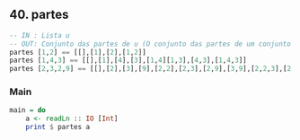 ## 40. partes
```hs
-- IN : Lista u
-- OUT: Conjunto das partes de u (O conjunto das partes de um conjunto C é o conjunto de todos os subconjuntos distintos e possíveis de C)
partes [1,2] == [[],[1],[2],[1,2]]
partes [1,4,3] == [[],[1],[4],[3],[1,4][1,3],[4,3],[1,4,3]]
partes [2,3,2,9] == [[],[2],[3],[9],[2,2],[2,3],[2,9],[3,9],[2,2,3],[2,2,9],[2,3,9],[2,2,3,9]]
```


<!--MAIN_BEGIN-->
### Main
```hs
main = do
    a <- readLn :: IO [Int]
    print $ partes a

```
<!--MAIN_END-->

